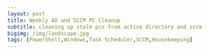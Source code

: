 ```yaml
---
layout: post
title: Weekly AD and SCCM PC Cleanup
subtitle: cleaning up stale pcs from active directory and sccm
bigimg: /img/landscape.jpg
tags: [PowerShell,Windows,Task Scheduler,SCCM,Housekeeping]
---
```


~~~powershell
~~~
